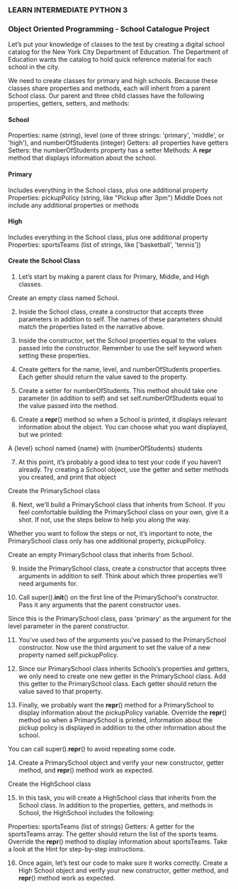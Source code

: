 ### LEARN INTERMEDIATE PYTHON 3
### Object Oriented Programming - School Catalogue Project

Let’s put your knowledge of classes to the test by creating a digital school catalog for the New York City Department of Education. The Department of Education wants the catalog to hold quick reference material for each school in the city.

We need to create classes for primary and high schools. Because these classes share properties and methods, each will inherit from a parent School class. Our parent and three child classes have the following properties, getters, setters, and methods:

#### School
Properties: name (string), level (one of three strings: 'primary', 'middle', or 'high'), and numberOfStudents (integer)
Getters: all properties have getters
Setters: the numberOfStudents property has a setter
Methods: A __repr__ method that displays information about the school.

#### Primary
Includes everything in the School class, plus one additional property
Properties: pickupPolicy (string, like "Pickup after 3pm")
Middle
Does not include any additional properties or methods

#### High
Includes everything in the School class, plus one additional property
Properties: sportsTeams (list of strings, like ['basketball', 'tennis'])

#### Create the School Class

1. Let’s start by making a parent class for Primary, Middle, and High classes.

Create an empty class named School.

2. Inside the School class, create a constructor that accepts three parameters in addition to self. The names of these parameters should match the properties listed in the narrative above.

3. Inside the constructor, set the School properties equal to the values passed into the constructor. Remember to use the self keyword when setting these properties.

4. Create getters for the name, level, and numberOfStudents properties. Each getter should return the value saved to the property.

5. Create a setter for numberOfStudents. This method should take one parameter (in addition to self) and set self.numberOfStudents equal to the value passed into the method.

6. Create a __repr__() method so when a School is printed, it displays relevant information about the object. You can choose what you want displayed, but we printed:

A {level} school named {name} with {numberOfStudents} students

7. At this point, it’s probably a good idea to test your code if you haven’t already. Try creating a School object, use the getter and setter methods you created, and print that object

Create the PrimarySchool class

8. Next, we’ll build a PrimarySchool class that inherits from School. If you feel comfortable building the PrimarySchool class on your own, give it a shot. If not, use the steps below to help you along the way.

Whether you want to follow the steps or not, it’s important to note, the PrimarySchool class only has one additional property, pickupPolicy.

Create an empty PrimarySchool class that inherits from School.

9. Inside the PrimarySchool class, create a constructor that accepts three arguments in addition to self. Think about which three properties we’ll need arguments for.

10. Call super().__init__() on the first line of the PrimarySchool‘s constructor. Pass it any arguments that the parent constructor uses.

Since this is the PrimarySchool class, pass 'primary' as the argument for the level parameter in the parent constructor.

11. You’ve used two of the arguments you’ve passed to the PrimarySchool constructor. Now use the third argument to set the value of a new property named self.pickupPolicy.

12. Since our PrimarySchool class inherits Schools‘s properties and getters, we only need to create one new getter in the PrimarySchool class. Add this getter to the PrimarySchool class. Each getter should return the value saved to that property.

13. Finally, we probably want the __repr__() method for a PrimarySchool to display information about the pickupPolicy variable. Override the __repr__() method so when a PrimarySchool is printed, information about the pickup policy is displayed in addition to the other information about the school.

You can call super().__repr__() to avoid repeating some code.

14. Create a PrimarySchool object and verify your new constructor, getter method, and __repr__() method work as expected.

Create the HighSchool class

15. In this task, you will create a HighSchool class that inherits from the School class. In addition to the properties, getters, and methods in School, the HighSchool includes the following:

Properties: sportsTeams (list of strings)
Getters: A getter for the sportsTeams array. The getter should return the list of the sports teams.
Override the __repr__() method to display information about sportsTeams.
Take a look at the Hint for step-by-step instructions.

16. Once again, let’s test our code to make sure it works correctly. Create a High School object and verify your new constructor, getter method, and __repr__() method work as expected.

